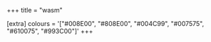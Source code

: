 +++
title = "wasm"

[extra]
colours = '["#008E00", "#808E00", "#004C99", "#007575", "#610075", "#993C00"]'
+++
